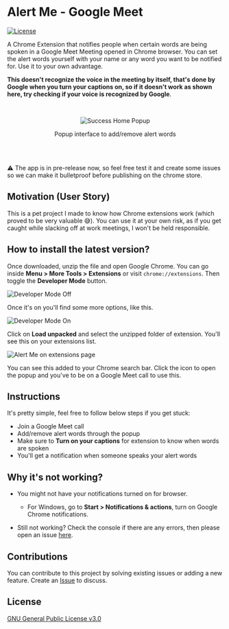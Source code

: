 # Alert Me - Google Meet

<a href="https://www.gnu.org/licenses/gpl-3.0">
  <img alt="License" src="https://img.shields.io/badge/License-GPLv3-blue.svg" />
</a>

</br>

A Chrome Extension that notifies people when certain words are being spoken in a Google Meet Meeting opened in Chrome browser. You can set the alert words yourself with your name or any word you want to be notified for. Use it to your own advantage.

**This doesn't recognize the voice in the meeting by itself, that's done by Google when you turn your captions on, so if it doesn't work as shown here, try checking if your voice is recognized by Google**.

</br>
<p align="center">
<img src="https://i.imgur.com/7EjDcuR.png" alt="Success Home Popup" />
<p align="center">Popup interface to add/remove alert words</p>
</p>
</br>

</br>

:warning: The app is in pre-release now, so feel free test it and create some issues so we can make it bulletproof before publishing on the chrome store.

## Motivation (User Story)

This is a pet project I made to know how Chrome extensions work (which proved to be very valuable 😅). You can use it at your own risk, as if you get caught while slacking off at work meetings, I won't be held responsible.

## How to install the latest version?



Once downloaded, unzip the file and open Google Chrome. You can go inside **Menu > More Tools > Extensions** or visit `chrome://extensions`. Then toggle the **Developer Mode** button.

![Developer Mode Off](https://i.imgur.com/9xYv15C.png)

Once it's on you'll find some more options, like this.

![Developer Mode On](https://i.imgur.com/r1mxI4P.png)

Click on **Load unpacked** and select the unzipped folder of extension. You'll see this on your extensions list.

![Alert Me on extensions page](https://i.imgur.com/HPHhB4q.png)

You can see this added to your Chrome search bar. Click the icon to open the popup and you've to be on a Google Meet call to use this.

## Instructions

It's pretty simple, feel free to follow below steps if you get stuck:

- Join a Google Meet call
- Add/remove alert words through the popup
- Make sure to **Turn on your captions** for extension to know when words are spoken
- You'll get a notification when someone speaks your alert words

## Why it's not working?

- You might not have your notifications turned on for browser.

  - For Windows, go to **Start > Notifications & actions**, turn on Google Chrome notifications.

- Still not working? Check the console if there are any errors, then please open an issue [here](https://github.com/heytulsiprasad/alert-me-google-meet/issues).

## Contributions

You can contribute to this project by solving existing issues or adding a new feature. Create an [Issue](https://github.com/heytulsiprasad/alert-me-google-meet/issues) to discuss.

## License

[GNU General Public License v3.0](https://github.com/heytulsiprasad/alert-me-google-meet/blob/main/LICENSE)

